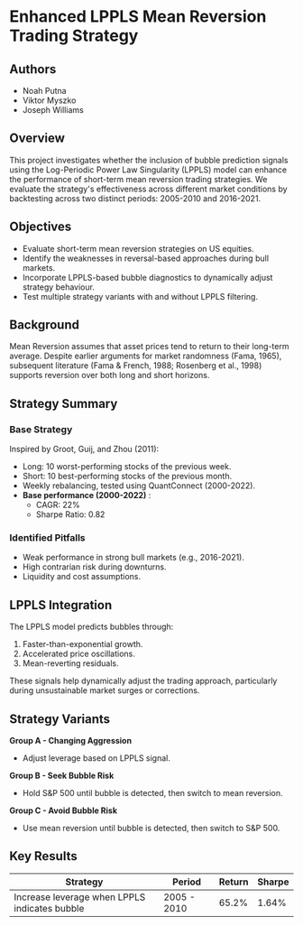 # Enhanced LPPLS Mean Reversion Trading Strategy

## Authors
- Noah Putna
- Viktor Myszko
- Joseph Williams

## Overview
This project investigates whether the inclusion of bubble prediction signals using the Log-Periodic Power Law Singularity (LPPLS) model can enhance the performance of short-term mean reversion trading strategies. We evaluate the strategy's effectiveness across different market conditions by backtesting across two distinct periods: 2005-2010 and 2016-2021.

## Objectives
- Evaluate short-term mean reversion strategies on US equities.
- Identify the weaknesses in reversal-based approaches during bull markets.
- Incorporate LPPLS-based bubble diagnostics to dynamically adjust strategy behaviour.
- Test multiple strategy variants with and without LPPLS filtering.

## Background
Mean Reversion assumes that asset prices tend to return to their long-term average. Despite earlier arguments for market randomness (Fama, 1965), subsequent literature (Fama & French, 1988; Rosenberg et al., 1998) supports reversion over both long and short horizons.

## Strategy Summary
### Base Strategy
Inspired by Groot, Guij, and Zhou (2011):
- Long: 10 worst-performing stocks of the previous week.
- Short: 10 best-performing stocks of the previous month.
- Weekly rebalancing, tested using QuantConnect (2000-2022).
- **Base performance (2000-2022)** :
  - CAGR: 22%
  - Sharpe Ratio: 0.82

### Identified Pitfalls
- Weak performance in strong bull markets (e.g., 2016-2021).
- High contrarian risk during downturns.
- Liquidity and cost assumptions.

## LPPLS Integration
The LPPLS model predicts bubbles through:
1. Faster-than-exponential growth.
2. Accelerated price oscillations.
3. Mean-reverting residuals.

These signals help dynamically adjust the trading approach, particularly during unsustainable market surges or corrections.

## Strategy Variants
**Group A - Changing Aggression**
- Adjust leverage based on LPPLS signal.

**Group B - Seek Bubble Risk**
- Hold S&P 500 until bubble is detected, then switch to mean reversion.

**Group C - Avoid Bubble Risk**
- Use mean reversion until bubble is detected, then switch to S&P 500.

## Key Results
| **Strategy**                                  | **Period**  | **Return** | **Sharpe** |
| --------------------------------------------- | ----------- | ---------- | ---------- |
| Increase leverage when LPPLS indicates bubble | 2005 - 2010 | 65.2%      | 1.64%      |
